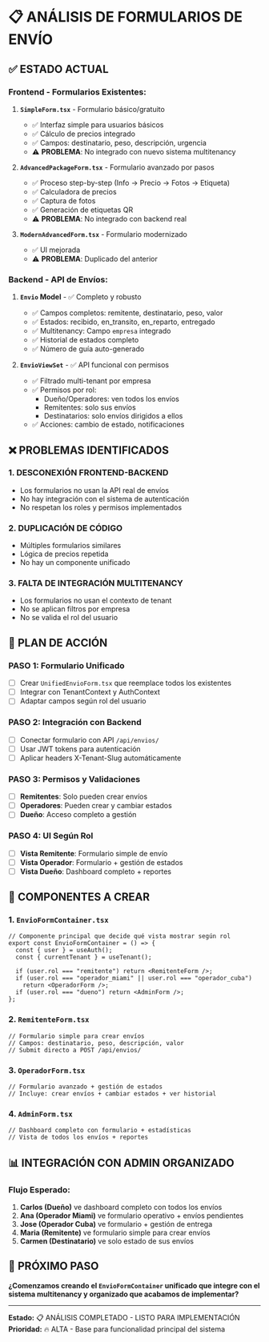 # 📋 ANÁLISIS DE FORMULARIOS DE ENVÍO

## ✅ **ESTADO ACTUAL**

### **Frontend - Formularios Existentes:**

1. **`SimpleForm.tsx`** - Formulario básico/gratuito

   - ✅ Interfaz simple para usuarios básicos
   - ✅ Cálculo de precios integrado
   - ✅ Campos: destinatario, peso, descripción, urgencia
   - ⚠️ **PROBLEMA**: No integrado con nuevo sistema multitenancy

2. **`AdvancedPackageForm.tsx`** - Formulario avanzado por pasos

   - ✅ Proceso step-by-step (Info → Precio → Fotos → Etiqueta)
   - ✅ Calculadora de precios
   - ✅ Captura de fotos
   - ✅ Generación de etiquetas QR
   - ⚠️ **PROBLEMA**: No integrado con backend real

3. **`ModernAdvancedForm.tsx`** - Formulario modernizado
   - ✅ UI mejorada
   - ⚠️ **PROBLEMA**: Duplicado del anterior

### **Backend - API de Envíos:**

1. **`Envio` Model** - ✅ Completo y robusto

   - ✅ Campos completos: remitente, destinatario, peso, valor
   - ✅ Estados: recibido, en_transito, en_reparto, entregado
   - ✅ Multitenancy: Campo `empresa` integrado
   - ✅ Historial de estados completo
   - ✅ Número de guía auto-generado

2. **`EnvioViewSet`** - ✅ API funcional con permisos
   - ✅ Filtrado multi-tenant por empresa
   - ✅ Permisos por rol:
     - Dueño/Operadores: ven todos los envíos
     - Remitentes: solo sus envíos
     - Destinatarios: solo envíos dirigidos a ellos
   - ✅ Acciones: cambio de estado, notificaciones

## ❌ **PROBLEMAS IDENTIFICADOS**

### 1. **DESCONEXIÓN FRONTEND-BACKEND**

- Los formularios no usan la API real de envíos
- No hay integración con el sistema de autenticación
- No respetan los roles y permisos implementados

### 2. **DUPLICACIÓN DE CÓDIGO**

- Múltiples formularios similares
- Lógica de precios repetida
- No hay un componente unificado

### 3. **FALTA DE INTEGRACIÓN MULTITENANCY**

- Los formularios no usan el contexto de tenant
- No se aplican filtros por empresa
- No se valida el rol del usuario

## 🎯 **PLAN DE ACCIÓN**

### **PASO 1: Formulario Unificado**

- [ ] Crear `UnifiedEnvioForm.tsx` que reemplace todos los existentes
- [ ] Integrar con TenantContext y AuthContext
- [ ] Adaptar campos según rol del usuario

### **PASO 2: Integración con Backend**

- [ ] Conectar formulario con API `/api/envios/`
- [ ] Usar JWT tokens para autenticación
- [ ] Aplicar headers X-Tenant-Slug automáticamente

### **PASO 3: Permisos y Validaciones**

- [ ] **Remitentes**: Solo pueden crear envíos
- [ ] **Operadores**: Pueden crear y cambiar estados
- [ ] **Dueño**: Acceso completo a gestión

### **PASO 4: UI Según Rol**

- [ ] **Vista Remitente**: Formulario simple de envío
- [ ] **Vista Operador**: Formulario + gestión de estados
- [ ] **Vista Dueño**: Dashboard completo + reportes

## 🔧 **COMPONENTES A CREAR**

### 1. **`EnvioFormContainer.tsx`**

```tsx
// Componente principal que decide qué vista mostrar según rol
export const EnvioFormContainer = () => {
  const { user } = useAuth();
  const { currentTenant } = useTenant();

  if (user.rol === "remitente") return <RemitenteForm />;
  if (user.rol === "operador_miami" || user.rol === "operador_cuba")
    return <OperadorForm />;
  if (user.rol === "dueno") return <AdminForm />;
};
```

### 2. **`RemitenteForm.tsx`**

```tsx
// Formulario simple para crear envíos
// Campos: destinatario, peso, descripción, valor
// Submit directo a POST /api/envios/
```

### 3. **`OperadorForm.tsx`**

```tsx
// Formulario avanzado + gestión de estados
// Incluye: crear envíos + cambiar estados + ver historial
```

### 4. **`AdminForm.tsx`**

```tsx
// Dashboard completo con formulario + estadísticas
// Vista de todos los envíos + reportes
```

## 📊 **INTEGRACIÓN CON ADMIN ORGANIZADO**

### **Flujo Esperado:**

1. **Carlos (Dueño)** ve dashboard completo con todos los envíos
2. **Ana (Operador Miami)** ve formulario operativo + envíos pendientes
3. **Jose (Operador Cuba)** ve formulario + gestión de entrega
4. **Maria (Remitente)** ve formulario simple para crear envíos
5. **Carmen (Destinatario)** ve solo estado de sus envíos

## 🚀 **PRÓXIMO PASO**

**¿Comenzamos creando el `EnvioFormContainer` unificado que integre con el sistema multitenancy y organizado que acabamos de implementar?**

---

**Estado:** 📋 ANÁLISIS COMPLETADO - LISTO PARA IMPLEMENTACIÓN
**Prioridad:** 🔥 ALTA - Base para funcionalidad principal del sistema
